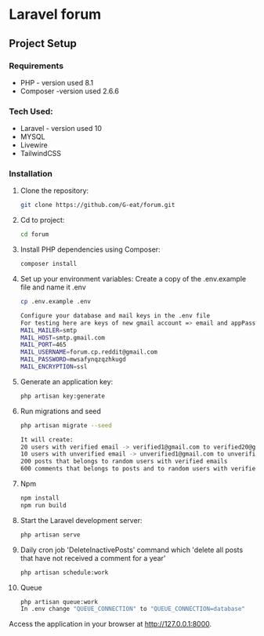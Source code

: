 # Laravel forum

## Project Setup

### Requirements

- PHP - version used 8.1
- Composer -version used 2.6.6

### Tech Used: 

- Laravel - version used 10
- MYSQL
- Livewire
- TailwindCSS

### Installation

1. Clone the repository:
   ```bash
   git clone https://github.com/G-eat/forum.git

2. Cd to project:
    ```bash
    cd forum

3. Install PHP dependencies using Composer:
    ```bash
    composer install

4. Set up your environment variables:
    Create a copy of the .env.example file and name it .env
    ```bash
    cp .env.example .env

    Configure your database and mail keys in the .env file
    For testing here are keys of new gmail account => email and appPasswordKey(mwsafynqzqzhkugd)
    MAIL_MAILER=smtp
    MAIL_HOST=smtp.gmail.com
    MAIL_PORT=465
    MAIL_USERNAME=forum.cp.reddit@gmail.com
    MAIL_PASSWORD=mwsafynqzqzhkugd
    MAIL_ENCRYPTION=ssl
    
5. Generate an application key:
    ```bash
    php artisan key:generate

6. Run migrations and seed
    ```bash
    php artisan migrate --seed

    It will create:
    20 users with verified email -> verified1@gmail.com to verified20@gmail.com with password "password"
    10 users with unverified email -> unverified1@gmail.com to unverified10@gmail.com with password "password"
    200 posts that belongs to random users with verified emails
    600 comments that belongs to posts and to random users with verified emails

7. Npm
    ```bash
    npm install
    npm run build

8. Start the Laravel development server:
    ```bash
    php artisan serve

9. Daily cron job 'DeleteInactivePosts' command which 'delete all posts that have not received a comment for a year'
    ```bash
    php artisan schedule:work

10. Queue
    ```bash
    php artisan queue:work
    In .env change "QUEUE_CONNECTION" to "QUEUE_CONNECTION=database"

Access the application in your browser at http://127.0.0.1:8000.
